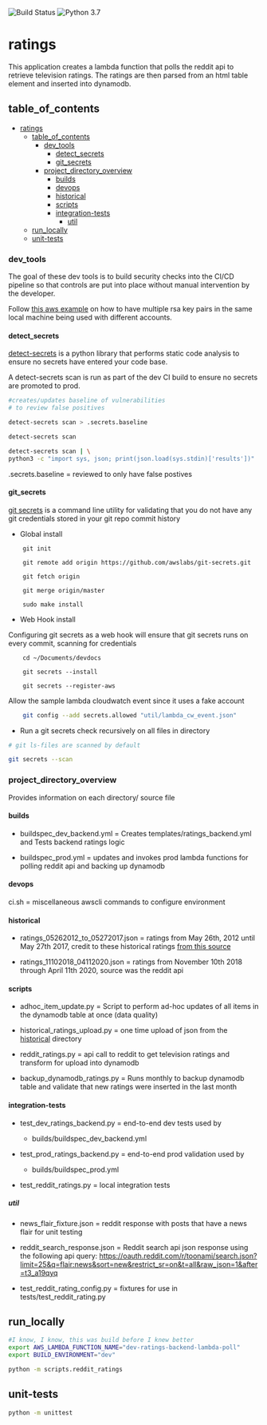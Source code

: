 ![Build Status](https://codebuild.us-east-1.amazonaws.com/badges?uuid=eyJlbmNyeXB0ZWREYXRhIjoiNWRzcDRZemNOTTZVM1F1ZVNZb2J6UG1ZMFdPWnRobytweG9aOE81RTgyTXlEeFg1RDcvQWFlWm96OXpQSTBBZ0VQNTFDeEJweWdtcU9ORTBYSVRGTmQ4PSIsIml2UGFyYW1ldGVyU3BlYyI6IjRIRExOZk5ZRnFZdFdRVE0iLCJtYXRlcmlhbFNldFNlcmlhbCI6MX0%3D&branch=master) ![Python 3.7](https://img.shields.io/badge/python-3.7-blue.svg)

# ratings

This application creates a lambda function that polls the reddit api to retrieve television ratings. The ratings are then parsed from an html table element and inserted into dynamodb. 


## table_of_contents


- [ratings](#ratings)
  - [table\_of\_contents](#table_of_contents)
    - [dev\_tools](#dev_tools)
      - [detect\_secrets](#detect_secrets)
      - [git\_secrets](#git_secrets)
    - [project\_directory\_overview](#project_directory_overview)
      - [builds](#builds)
      - [devops](#devops)
      - [historical](#historical)
      - [scripts](#scripts)
      - [integration-tests](#integration-tests)
        - [util](#util)
  - [run\_locally](#run_locally)
  - [unit-tests](#unit-tests)





### dev_tools

The goal of these dev tools is to build security checks into the CI/CD pipeline so that controls are put into place without manual intervention by the developer.

Follow [this aws example](https://forums.aws.amazon.com/thread.jspa?threadID=228206) on how to have multiple rsa key pairs in the same local machine being used with different accounts.


#### detect_secrets
[detect-secrets](https://github.com/Yelp/detect-secrets) is a python library that performs static code analysis to ensure no secrets have entered your code base.

A detect-secrets scan is run as part of the dev CI build to ensure no secrets are promoted to prod. 

```bash
#creates/updates baseline of vulnerabilities 
# to review false positives

detect-secrets scan > .secrets.baseline
```

```bash
detect-secrets scan

detect-secrets scan | \
python3 -c "import sys, json; print(json.load(sys.stdin)['results'])"
```


.secrets.baseline = reviewed to only have false postives 

#### git_secrets

[git secrets](https://github.com/awslabs/git-secrets.git) is a command line utility for validating that you do not have any git credentials stored in your git repo commit history



- Global install

```
    git init

    git remote add origin https://github.com/awslabs/git-secrets.git

    git fetch origin

    git merge origin/master

    sudo make install
```

- Web Hook install

Configuring git secrets as a web hook will ensure that git secrets runs on every commit, scanning for credentials
```
    cd ~/Documents/devdocs

    git secrets --install

    git secrets --register-aws
```


Allow the sample lambda cloudwatch event since it uses a fake 
account
```bash
    git config --add secrets.allowed "util/lambda_cw_event.json"
```

- Run a git secrets check recursively on all files in directory

```bash
# git ls-files are scanned by default

git secrets --scan 
```


### project_directory_overview
Provides information on each directory/ source file

#### builds


- buildspec_dev_backend.yml = Creates templates/ratings_backend.yml
and Tests backend ratings logic

- buildspec_prod.yml = updates and invokes prod lambda functions for polling reddit api and backing up dynamodb



#### devops

ci.sh = miscellaneous awscli commands to configure environment



#### historical
- ratings_05262012_to_05272017.json = ratings from May 26th, 2012 until May 27th 2017, credit to these historical ratings [from this source](https://github.com/FOSSforlife/toonami_ratings)
  
- ratings_11102018_04112020.json = ratings from November 10th 2018 through April 11th 2020, source was the reddit api


#### scripts
- adhoc_item_update.py = Script to perform ad-hoc updates of all items in 
  the dynamodb table at once (data quality)
  
- historical_ratings_upload.py = one time upload of json from the [historical](#historical) directory

- reddit_ratings.py = api call to reddit to get television ratings and transform for upload into dynamodb

- backup_dynamodb_ratings.py = Runs monthly to backup dynamodb table and validate that new ratings were inserted in the last month


#### integration-tests


- test_dev_ratings_backend.py = end-to-end dev tests used by 
  - builds/buildspec_dev_backend.yml

- test_prod_ratings_backend.py = end-to-end prod validation used by
  - builds/buildspec_prod.yml

- test_reddit_ratings.py = local integration tests



##### util

- news_flair_fixture.json = reddit response with posts that have a news flair for unit testing
  
- reddit_search_response.json = Reddit search api json response using the
following api query:
https://oauth.reddit.com/r/toonami/search.json?limit=25&q=flair:news&sort=new&restrict_sr=on&t=all&raw_json=1&after=t3_a19qyq

- test_reddit_rating_config.py = fixtures for use in tests/test_reddit_rating.py


## run_locally


```bash
#I know, I know, this was build before I knew better
export AWS_LAMBDA_FUNCTION_NAME="dev-ratings-backend-lambda-poll"
export BUILD_ENVIRONMENT="dev"

python -m scripts.reddit_ratings
```


## unit-tests
```bash
python -m unittest
```